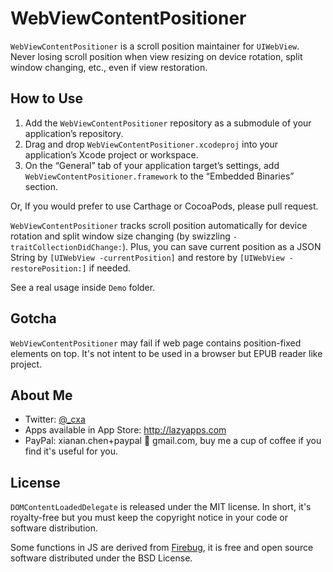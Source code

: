 # WebViewContentPositioner

`WebViewContentPositioner` is a scroll position maintainer for `UIWebView`. Never losing scroll position when view resizing on device rotation, split window changing, etc., even if view restoration.

## How to Use

1. Add the `WebViewContentPositioner` repository as a submodule of your application’s repository.
2. Drag and drop `WebViewContentPositioner.xcodeproj` into your application’s Xcode project or workspace.
3. On the “General” tab of your application target’s settings, add `WebViewContentPositioner.framework` to the “Embedded Binaries” section.

Or, If you would prefer to use Carthage or CocoaPods, please pull request.

`WebViewContentPositioner` tracks scroll position automatically for device rotation and split window size changing (by swizzling `- traitCollectionDidChange:`). Plus, you can save current position as a JSON String by `[UIWebView -currentPosition]` and restore by `[UIWebView -restorePosition:]` if needed.

See a real usage inside `Demo` folder.


## Gotcha

`WebViewContentPositioner` may fail if web page contains position-fixed elements on top. It's not intent to be used in a browser but EPUB reader like project.

## About Me

* Twitter: [@_cxa](https://twitter.com/_cxa)
* Apps available in App Store: <http://lazyapps.com>
* PayPal: xianan.chen+paypal 📧 gmail.com, buy me a cup of coffee if you find it's useful for you.

## License

`DOMContentLoadedDelegate` is released under the MIT license. In short, it's royalty-free but you must keep the copyright notice in your code or software distribution.

Some functions in JS are derived from [Firebug](https://github.com/firebug/firebug), it is free and open source software distributed under the BSD License.
